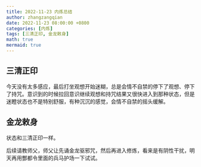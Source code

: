 ```yaml
---
title: 2022-11-23 内炼总结
author: zhangzangqian
date: 2022-11-23 08:00:00 +0800
categories: [内炼]
tags: [三清正印, 金龙敕身]
math: true
mermaid: true
---
```


## 三清正印

今天没有太多感应，最后打坐观想开始迷糊，总是会情不自禁的停下了观想、停下了持咒。意识到的时候拉回意识继续观想和持咒结果又很快进入到那种状态，但是迷瞪状态也不是特别舒服，有种沉沉的感觉，会情不自禁的摇头缓解。

## 金龙敕身

状态和三清正印一样。


后续请教师父，师父让先诵金龙驱邪咒，然后再进入修炼，看来是有阴性干扰，明天再用酆都令里面的兵马护场一下试试。